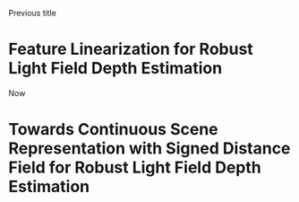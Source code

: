 Previous title
# Feature Linearization for Robust Light Field Depth Estimation

Now
# Towards Continuous Scene Representation with Signed Distance Field for Robust Light Field Depth Estimation
